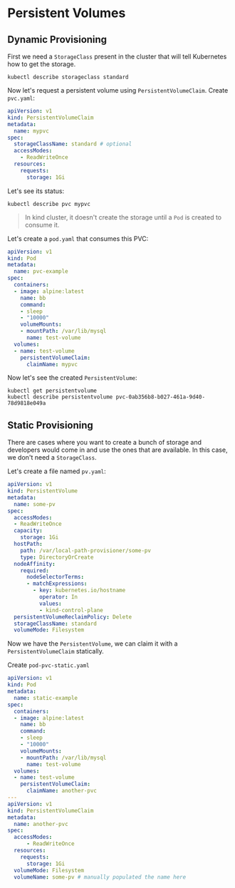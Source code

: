 # Persistent Volumes

## Dynamic Provisioning

First we need a `StorageClass` present in the cluster that will tell Kubernetes how to get the storage.

```
kubectl describe storageclass standard
```

Now let's request a persistent volume using `PersistentVolumeClaim`.
Create `pvc.yaml`:

```yaml
apiVersion: v1
kind: PersistentVolumeClaim
metadata:
  name: mypvc
spec:
  storageClassName: standard # optional
  accessModes:
    - ReadWriteOnce
  resources:
    requests:
      storage: 1Gi
```

Let's see its status:
```
kubectl describe pvc mypvc
```

> In kind cluster, it doesn't create the storage until a `Pod` is created to consume it.

Let's create a `pod.yaml` that consumes this PVC:
```yaml
apiVersion: v1
kind: Pod
metadata:
  name: pvc-example
spec:
  containers:
  - image: alpine:latest
    name: bb
    command:
    - sleep
    - "10000"
    volumeMounts:
    - mountPath: /var/lib/mysql
      name: test-volume
  volumes:
  - name: test-volume
    persistentVolumeClaim:
      claimName: mypvc
```

Now let's see the created `PersistentVolume`:
```
kubectl get persistentvolume
kubectl describe persistentvolume pvc-0ab356b8-b027-461a-9d40-78d9818e049a
```

## Static Provisioning

There are cases where you want to create a bunch of storage and developers would come in and use the ones that are available. In this case, we don't need a `StorageClass`.

Let's create a file named `pv.yaml`:
```yaml
apiVersion: v1
kind: PersistentVolume
metadata:
  name: some-pv
spec:
  accessModes:
  - ReadWriteOnce
  capacity:
    storage: 1Gi
  hostPath:
    path: /var/local-path-provisioner/some-pv
    type: DirectoryOrCreate
  nodeAffinity:
    required:
      nodeSelectorTerms:
      - matchExpressions:
        - key: kubernetes.io/hostname
          operator: In
          values:
          - kind-control-plane
  persistentVolumeReclaimPolicy: Delete
  storageClassName: standard
  volumeMode: Filesystem
```

Now we have the `PersistentVolume`, we can claim it with a `PersistentVolumeClaim` statically.

Create `pod-pvc-static.yaml`
```yaml
apiVersion: v1
kind: Pod
metadata:
  name: static-example
spec:
  containers:
  - image: alpine:latest
    name: bb
    command:
    - sleep
    - "10000"
    volumeMounts:
    - mountPath: /var/lib/mysql
      name: test-volume
  volumes:
  - name: test-volume
    persistentVolumeClaim:
      claimName: another-pvc
---
apiVersion: v1
kind: PersistentVolumeClaim
metadata:
  name: another-pvc
spec:
  accessModes:
      - ReadWriteOnce
  resources:
    requests:
      storage: 1Gi
  volumeMode: Filesystem
  volumeName: some-pv # manually populated the name here
```
